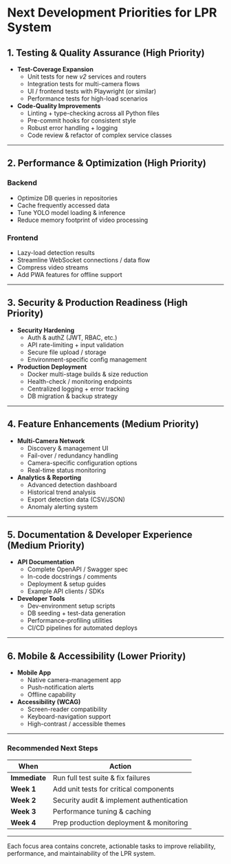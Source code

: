 # Next Development Priorities for LPR System

## 1. Testing & Quality Assurance **(High Priority)**  
- **Test-Coverage Expansion**  
  - Unit tests for new *v2* services and routers  
  - Integration tests for multi-camera flows  
  - UI / frontend tests with Playwright (or similar)  
  - Performance tests for high-load scenarios  
- **Code-Quality Improvements**  
  - Linting + type-checking across all Python files  
  - Pre-commit hooks for consistent style  
  - Robust error handling + logging  
  - Code review & refactor of complex service classes  

---

## 2. Performance & Optimization **(High Priority)**  
### Backend  
- Optimize DB queries in repositories  
- Cache frequently accessed data  
- Tune YOLO model loading & inference  
- Reduce memory footprint of video processing  

### Frontend  
- Lazy-load detection results  
- Streamline WebSocket connections / data flow  
- Compress video streams  
- Add PWA features for offline support  

---

## 3. Security & Production Readiness **(High Priority)**  
- **Security Hardening**  
  - Auth & authZ (JWT, RBAC, etc.)  
  - API rate-limiting + input validation  
  - Secure file upload / storage  
  - Environment-specific config management  
- **Production Deployment**  
  - Docker multi-stage builds & size reduction  
  - Health-check / monitoring endpoints  
  - Centralized logging + error tracking  
  - DB migration & backup strategy  

---

## 4. Feature Enhancements **(Medium Priority)**  
- **Multi-Camera Network**  
  - Discovery & management UI  
  - Fail-over / redundancy handling  
  - Camera-specific configuration options  
  - Real-time status monitoring  
- **Analytics & Reporting**  
  - Advanced detection dashboard  
  - Historical trend analysis  
  - Export detection data (CSV/JSON)  
  - Anomaly alerting system  

---

## 5. Documentation & Developer Experience **(Medium Priority)**  
- **API Documentation**  
  - Complete OpenAPI / Swagger spec  
  - In-code docstrings / comments  
  - Deployment & setup guides  
  - Example API clients / SDKs  
- **Developer Tools**  
  - Dev-environment setup scripts  
  - DB seeding + test-data generation  
  - Performance-profiling utilities  
  - CI/CD pipelines for automated deploys  

---

## 6. Mobile & Accessibility **(Lower Priority)**  
- **Mobile App**  
  - Native camera-management app  
  - Push-notification alerts  
  - Offline capability  
- **Accessibility (WCAG)**  
  - Screen-reader compatibility  
  - Keyboard-navigation support  
  - High-contrast / accessible themes  

---

### Recommended Next Steps

| When   | Action |
|--------|--------|
| **Immediate** | Run full test suite & fix failures |
| **Week 1** | Add unit tests for critical components |
| **Week 2** | Security audit & implement authentication |
| **Week 3** | Performance tuning & caching |
| **Week 4** | Prep production deployment & monitoring |

---

Each focus area contains concrete, actionable tasks to improve reliability, performance, and maintainability of the LPR system.
